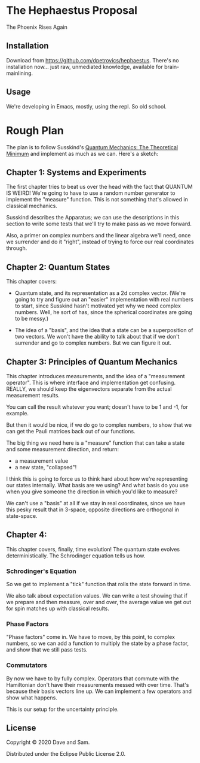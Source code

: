 # The Hephaestus Proposal

The Phoenix Rises Again

## Installation

Download from https://github.com/dpetrovics/hephaestus. There's no installation
now... just raw, unmediated knowledge, available for brain-mainlining.

## Usage

We're developing in Emacs, mostly, using the repl. So old school.

# Rough Plan

The plan is to follow Susskind's [Quantum Mechanics: The Theoretical
Minimum](https://www.amazon.com/Quantum-Mechanics-Theoretical-Leonard-Susskind/dp/0465062903)
and implement as much as we can. Here's a sketch:

## Chapter 1: Systems and Experiments

The first chapter tries to beat us over the head with the fact that QUANTUM IS
WEIRD! We're going to have to use a random number generator to implement the
"measure" function. This is not something that's allowed in classical mechanics.

Susskind describes the Apparatus; we can use the descriptions in this section to
write some tests that we'll try to make pass as we move forward.

Also, a primer on complex numbers and the linear algebra we'll need, once we
surrender and do it "right", instead of trying to force our real coordinates
through.

## Chapter 2: Quantum States

This chapter covers:

- Quantum state, and its representation as a 2d complex vector. (We're going to
  try and figure out an "easier" implementation with real numbers to start,
  since Susskind hasn't motivated yet why we need complex numbers. Well, he sort
  of has, since the spherical coordinates are going to be messy.)

- The idea of a "basis", and the idea that a state can be a superposition of two
  vectors. We won't have the ability to talk about that if we don't surrender
  and go to complex numbers. But we can figure it out.

## Chapter 3: Principles of Quantum Mechanics

This chapter introduces measurements, and the idea of a "measurement operator".
This is where interface and implementation get confusing. REALLY, we should keep
the eigenvectors separate from the actual measurement results.

You can call the result whatever you want; doesn't have to be 1 and -1, for
example.

But then it would be nice, if we do go to complex numbers, to show that we can
get the Pauli matrices back out of our functions.

The big thing we need here is a "measure" function that can take a state and
some measurement direction, and return:

- a measurement value
- a new state, "collapsed"!

I think this is going to force us to think hard about how we're representing our
states internally. What basis are we using? And what basis do you use when you
give someone the direction in which you'd like to measure?

We can't use a "basis" at all if we stay in real coordinates, since we have this
pesky result that in 3-space, opposite directions are orthogonal in state-space.

## Chapter 4:

This chapter covers, finally, time evolution! The quantum state evolves
deterministically. The Schrodinger equation tells us how.

### Schrodinger's Equation

So we get to implement a "tick" function that rolls the state forward in time.

We also talk about expectation values. We can write a test showing that if we
prepare and then measure, over and over, the average value we get out for spin
matches up with classical results.

### Phase Factors

"Phase factors" come in. We have to move, by this point, to complex numbers, so
we can add a function to multiply the state by a phase factor, and show that we
still pass tests.

### Commutators

By now we have to by fully complex. Operators that commute with the Hamiltonian
don't have their measurements messed with over time. That's because their basis
vectors line up. We can implement a few operators and show what happens.

This is our setup for the uncertainty principle.

## License

Copyright © 2020 Dave and Sam.

Distributed under the Eclipse Public License 2.0.
